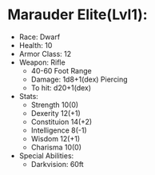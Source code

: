 # Marauder Elite(Lvl1):

 * Race: Dwarf
 * Health: 10
 * Armor Class: 12
 * Weapon: Rifle
    - 40-60 Foot Range
    - Damage: 1d8+1(dex) Piercing
    - To hit: d20+1(dex)
 * Stats:
    - Strength 10(0)
    - Dexerity 12(+1)
    - Constituion 14(+2)
    - Intelligence 8(-1)
    - Wisdom 12(+1)
    - Charisma 10(0)
 * Special Abilities:
    - Darkvision: 60ft